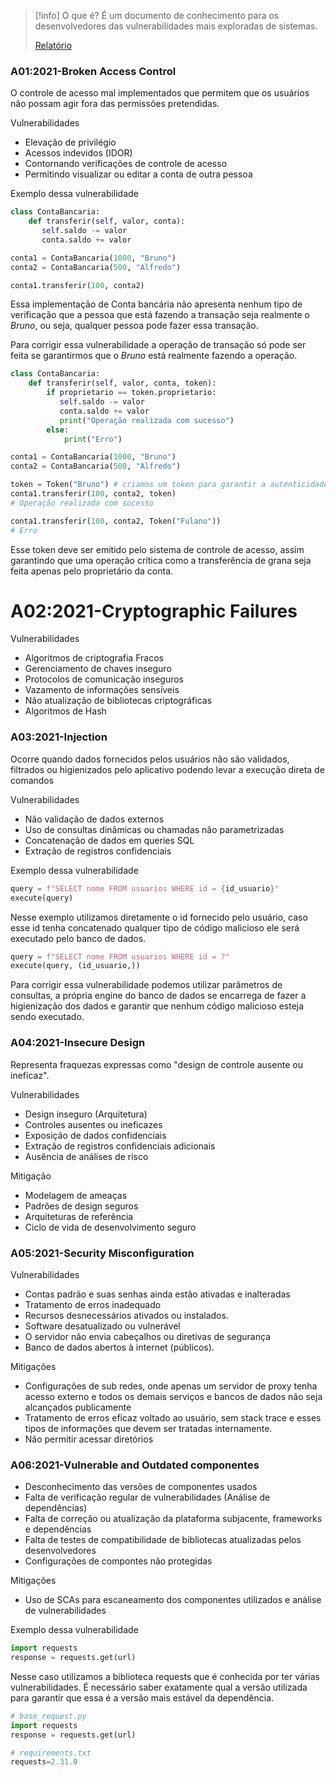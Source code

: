 
> [!info] O que é?
> É um documento de conhecimento para os desenvolvedores das vulnerabilidades mais exploradas de sistemas.
> 
> [Relatório](https://owasp.org/www-project-top-ten/)

### A01:2021-Broken Access Control

O controle de acesso mal implementados que permitem que os usuários não possam agir fora das permissões pretendidas.

Vulnerabilidades
- Elevação de privilégio
- Acessos indevidos (IDOR)
- Contornando verificações de controle de acesso
- Permitindo visualizar ou editar a conta de outra pessoa

Exemplo dessa vulnerabilidade

```python
class ContaBancaria:
	def transferir(self, valor, conta):
	   self.saldo -= valor
	   conta.saldo += valor

conta1 = ContaBancaria(1000, "Bruno")
conta2 = ContaBancaria(500, "Alfredo")

conta1.transferir(100, conta2)
```

Essa implementação de Conta bancária não apresenta nenhum tipo de verificação que a pessoa que está fazendo a transação seja realmente o *Bruno*, ou seja, qualquer pessoa pode fazer essa transação.

Para corrigir essa vulnerabilidade a operação de transação só pode ser feita se garantirmos que o *Bruno* está realmente fazendo a operação.

```python
class ContaBancaria:
	def transferir(self, valor, conta, token):
		if proprietario == token.proprietario:
		   self.saldo -= valor
		   conta.saldo += valor
		   print("Operação realizada com sucesso")
		else:
			print("Erro")

conta1 = ContaBancaria(1000, "Bruno")
conta2 = ContaBancaria(500, "Alfredo")

token = Token("Bruno") # criamos um token para garantir a autenticidade da operação
conta1.transferir(100, conta2, token)
# Operação realizada com sucesso

conta1.transferir(100, conta2, Token("Fulano"))
# Erro
```

Esse token deve ser emitido pelo sistema de controle de acesso, assim garantindo que uma operação crítica como a transferência de grana seja feita apenas pelo proprietário da conta.

# A02:2021-Cryptographic Failures

Vulnerabilidades

- Algoritmos de criptografia Fracos
- Gerenciamento de chaves inseguro
- Protocolos de comunicação inseguros
- Vazamento de informações sensíveis
- Não atualização de bibliotecas criptográficas
- Algoritmos de Hash

### A03:2021-Injection

Ocorre quando dados fornecidos pelos usuários não são validados, filtrados ou higienizados pelo aplicativo podendo levar a execução direta de comandos

Vulnerabilidades

- Não validação de dados externos
- Uso de consultas dinâmicas ou chamadas não parametrizadas
- Concatenação de dados em queries SQL
- Extração de registros confidenciais

Exemplo dessa vulnerabilidade

```python
query = f"SELECT nome FROM usuarios WHERE id = {id_usuario}"
execute(query)
```

Nesse exemplo utilizamos diretamente o id fornecido pelo usuário, caso esse id tenha concatenado qualquer tipo de código malicioso ele será executado pelo banco de dados.


```python
query = f"SELECT nome FROM usuarios WHERE id = ?"
execute(query, (id_usuario,))
```

Para corrigir essa vulnerabilidade podemos utilizar parâmetros de consultas, a própria engine do banco de dados se encarrega de fazer a higienização dos dados e garantir que nenhum código malicioso esteja sendo executado.

### A04:2021-Insecure Design

Representa fraquezas expressas como "design de controle ausente ou ineficaz".

Vulnerabilidades

- Design inseguro (Arquitetura)
- Controles ausentes ou ineficazes
- Exposição de dados confidenciais
- Extração de registros confidenciais adicionais
- Ausência de análises de risco

Mitigação

- Modelagem de ameaças
- Padrões de design seguros
- Arquiteturas de referência
- Ciclo de vida de desenvolvimento seguro

### A05:2021-Security Misconfiguration

Vulnerabilidades

- Contas padrão e suas senhas ainda estão ativadas e inalteradas
- Tratamento de erros inadequado
- Recursos desnecessários ativados ou instalados.
- Software desatualizado ou vulnerável
- O servidor não envia cabeçalhos ou diretivas de segurança
- Banco de dados abertos à internet (públicos).

Mitigações

- Configurações de sub redes, onde apenas um servidor de proxy tenha acesso externo e todos os demais serviços e bancos de dados não seja alcançados publicamente
- Tratamento de erros eficaz voltado ao usuário, sem stack trace e esses tipos de informações que devem ser tratadas internamente.
- Não permitir acessar diretórios

### A06:2021-Vulnerable and Outdated componentes

- Desconhecimento das versões de componentes usados
- Falta de verificação regular de vulnerabilidades (Análise de dependências)
- Falta de correção ou atualização da plataforma subjacente, frameworks e dependências
- Falta de testes de compatibilidade de bibliotecas atualizadas pelos desenvolvedores
- Configurações de compontes não protegidas

Mitigações

- Uso de SCAs para escaneamento dos componentes utilizados e análise de vulnerabilidades

Exemplo dessa vulnerabilidade

```python
import requests
response = requests.get(url)
```

Nesse caso utilizamos a biblioteca requests que é conhecida por ter várias vulnerabilidades. É necessário saber exatamente qual a versão utilizada para garantir que essa é a versão mais estável da dependência.

```python
# base_request.py
import requests
response = requests.get(url)

# requirements.txt
requests=2.31.0
```